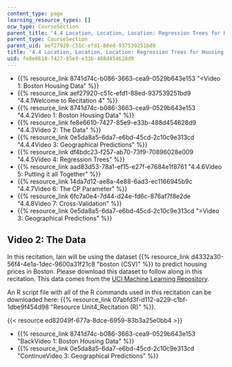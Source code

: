 ```yaml
---
content_type: page
learning_resource_types: []
ocw_type: CourseSection
parent_title: '4.4 Location, Location, Location: Regression Trees for Housing Data  (Recitation)'
parent_type: CourseSection
parent_uid: aef27920-c51c-efd1-88ed-937539251bd9
title: '4.4 Location, Location, Location: Regression Trees for Housing Data  (Recitation)'
uid: fe8e6610-7427-85e9-e33b-488d454628d9
---
```


*   {{% resource_link 8741d74c-b086-3663-cea9-0529b643e153 "\<Video 1: Boston Housing Data" %}}
*   {{% resource_link aef27920-c51c-efd1-88ed-937539251bd9 "4.4.1Welcome to Recitation 4" %}}
*   {{% resource_link 8741d74c-b086-3663-cea9-0529b643e153 "4.4.2Video 1: Boston Housing Data" %}}
*   {{% resource_link fe8e6610-7427-85e9-e33b-488d454628d9 "4.4.3Video 2: The Data" %}}
*   {{% resource_link 0e5da8a5-6da7-e6bd-45cd-2c10c9e313cd "4.4.4Video 3: Geographical Predictions" %}}
*   {{% resource_link df4bdc23-f257-ab70-73f9-70896028e009 "4.4.5Video 4: Regression Trees" %}}
*   {{% resource_link aad83d53-78a1-ef15-e27f-e7684e1f8761 "4.4.6Video 5: Putting it all Together" %}}
*   {{% resource_link 14da7d12-ae8a-4e88-6ad3-ec1166945b9c "4.4.7Video 6: The CP Parameter" %}}
*   {{% resource_link 6fc7a0e4-7d44-d24e-fd6c-876af7f8e2de "4.4.8Video 7: Cross-Validation" %}}
*   {{% resource_link 0e5da8a5-6da7-e6bd-45cd-2c10c9e313cd "\>Video 3: Geographical Predictions" %}}

Video 2: The Data
-----------------

In this recitation, Iain will be using the dataset {{% resource_link d4332a30-56f4-4e1a-1dec-9600a31f21c8 "boston (CSV)" %}} to predict housing prices in Boston. Please download this dataset to follow along in this recitation. This data comes from the [UCI Machine Learning Repository](http://archive.ics.uci.edu/ml/index.php).

An R script file with all of the R commands used in this recitation can be downloaded here: {{% resource_link 07abfd3f-d112-a229-c1bf-1dbe9f454d98 "Resource Unit4\_Recitation (R)" %}}.

{{< resource ed82049f-677a-8dce-6959-83b3a25e0bb4 >}}

*   {{% resource_link 8741d74c-b086-3663-cea9-0529b643e153 "BackVideo 1: Boston Housing Data" %}}
*   {{% resource_link 0e5da8a5-6da7-e6bd-45cd-2c10c9e313cd "ContinueVideo 3: Geographical Predictions" %}}